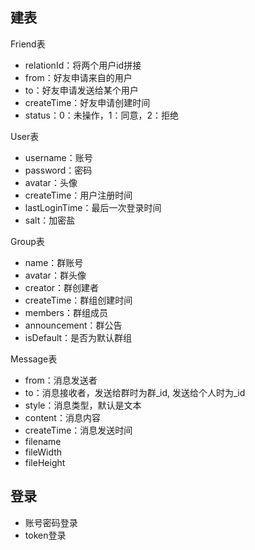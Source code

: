 ## 建表
Friend表
* relationId：将两个用户id拼接
* from：好友申请来自的用户
* to：好友申请发送给某个用户
* createTime：好友申请创建时间
* status：0：未操作，1：同意，2：拒绝

User表
* username：账号
* password：密码
* avatar：头像
* createTime：用户注册时间
* lastLoginTime：最后一次登录时间
* salt：加密盐

Group表
* name：群账号
* avatar：群头像
* creator：群创建者
* createTime：群组创建时间
* members：群组成员
* announcement：群公告
* isDefault：是否为默认群组

Message表
* from：消息发送者
* to：消息接收者，发送给群时为群_id, 发送给个人时为_id
* style：消息类型，默认是文本
* content：消息内容
* createTime：消息发送时间
* filename
* fileWidth
* fileHeight

## 登录

* 账号密码登录
* token登录

